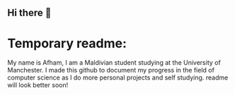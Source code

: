 ## Hi there 👋

# Temporary readme:

My name is Afham, I am a Maldivian student studying at the University of Manchester. I made this github to document my progress in the field of computer science as I do more personal projects and self studying. readme will look better soon!

<!--
**afham-faiz/afham-faiz** is a ✨ _special_ ✨ repository because its `README.md` (this file) appears on your GitHub profile.

Here are some ideas to get you started:

- 🔭 I’m currently working on ...
- 🌱 I’m currently learning ...
- 👯 I’m looking to collaborate on ...
- 🤔 I’m looking for help with ...
- 💬 Ask me about ...
- 📫 How to reach me: ...
- 😄 Pronouns: ...
- ⚡ Fun fact: ...
-->
